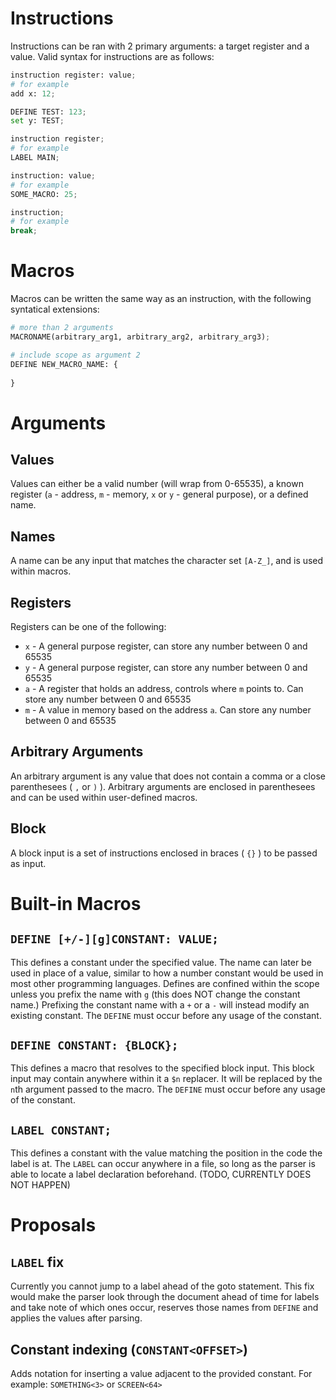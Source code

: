 # Instructions
Instructions can be ran with 2 primary arguments: a target register and a value.
Valid syntax for instructions are as follows:
```py
instruction register: value;
# for example
add x: 12;

DEFINE TEST: 123;
set y: TEST;

instruction register;
# for example
LABEL MAIN;

instruction: value;
# for example
SOME_MACRO: 25;

instruction;
# for example
break;
```
# Macros
Macros can be written the same way as an instruction, with the following syntatical extensions:
```py
# more than 2 arguments
MACRONAME(arbitrary_arg1, arbitrary_arg2, arbitrary_arg3);

# include scope as argument 2
DEFINE NEW_MACRO_NAME: {
    
}
```
# Arguments
## Values
Values can either be a valid number (will wrap from 0-65535), a known register (`a` - address, `m` - memory, `x` or `y` - general purpose), or a defined name.
## Names
A name can be any input that matches the character set `[A-Z_]`, and is used within macros.
## Registers
Registers can be one of the following:
- `x` - A general purpose register, can store any number between 0 and 65535
- `y` - A general purpose register, can store any number between 0 and 65535
- `a` - A register that holds an address, controls where `m` points to. Can store any number between 0 and 65535
- `m` - A value in memory based on the address `a`. Can store any number between 0 and 65535
## Arbitrary Arguments
An arbitrary argument is any value that does not contain a comma or a close parenthesees ( `,` or `)` ). Arbitrary arguments are enclosed in parenthesees and can be used within user-defined macros.
## Block
A block input is a set of instructions enclosed in braces ( `{}` ) to be passed as input.
# Built-in Macros
## `DEFINE [+/-][g]CONSTANT: VALUE;`
This defines a constant under the specified value. The name can later be used in place of a value, similar to how a number constant would be used in most other programming languages. Defines are confined within the scope unless you prefix the name with `g` (this does NOT change the constant name.) Prefixing the constant name with a `+` or a `-` will instead modify an existing constant. The `DEFINE` must occur before any usage of the constant.
## `DEFINE CONSTANT: {BLOCK};`
This defines a macro that resolves to the specified block input. This block input may contain anywhere within it a `$n` replacer. It will be replaced by the `n`th argument passed to the macro. The `DEFINE` must occur before any usage of the constant.
## `LABEL CONSTANT;`
This defines a constant with the value matching the position in the code the label is at. The `LABEL` can occur anywhere in a file, so long as the parser is able to locate a label declaration beforehand. (TODO, CURRENTLY DOES NOT HAPPEN)
# Proposals
## `LABEL` fix
Currently you cannot jump to a label ahead of the goto statement. This fix would make the parser look through the document ahead of time for labels and take note of which ones occur, reserves those names from `DEFINE` and applies the values after parsing.
## Constant indexing (`CONSTANT<OFFSET>`)
Adds notation for inserting a value adjacent to the provided constant. For example: `SOMETHING<3>` or `SCREEN<64>`